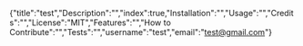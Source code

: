 {"title":"test","Description":"","index":true,"Installation":"","Usage":"","Credits":"","License":"MIT","Features":"","How to Contribute":"","Tests":"","username":"test","email":"test@gmail.com"}